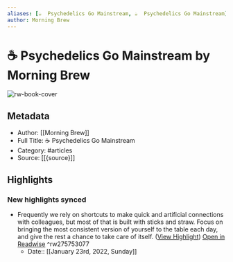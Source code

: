 ```yaml
---
aliases: [☕️  Psychedelics Go Mainstream, ☕️  Psychedelics Go Mainstream]
author: Morning Brew
---
```

# ☕️  Psychedelics Go Mainstream by Morning Brew

![rw-book-cover](https://readwise-assets.s3.amazonaws.com/static/images/article1.be68295a7e40.png)

## Metadata
- Author: [[Morning Brew]]
- Full Title: ☕️  Psychedelics Go Mainstream
- Category: #articles
- Source: [[{source}]]

## Highlights
### New highlights synced
- Frequently we rely on shortcuts to make quick and artificial connections with colleagues, but most of that is built with sticks and straw. Focus on bringing the most consistent version of yourself to the table each day, and give the rest a chance to take care of itself. ([View Highlight](https://read.readwise.io/read/01ft4cqgvjyn4xhr3ntfb9z5g2)) [Open in Readwise](https://readwise.io/open/275753077) ^rw275753077
    - Date:: [[January 23rd, 2022, Sunday]]
